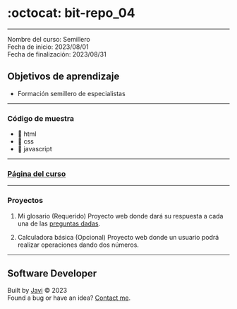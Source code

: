 # :octocat: bit-repo_04
---
Nombre del curso: Semillero  
Fecha de inicio: 2023/08/01  
Fecha de finalización: 2023/08/31
## Objetivos de aprendizaje
- Formación semillero de especialistas
---
### Código de muestra
- :open_file_folder: html
- :open_file_folder: css
- :open_file_folder: javascript
---
### [Página del curso](https://javierandres-dev.github.io/bit-repo_04/)
---
### Proyectos
1. Mi glosario (Requerido)
Proyecto web donde dará su respuesta a cada una de las [preguntas dadas](pd.md).

2. Calculadora básica (Opcional)
Proyecto web donde un usuario podrá realizar operaciones dando dos números.
---
## Software Developer
Built by [Javi](https://javierandres.dev) :copyright: 2023  
Found a bug or have an idea? [Contact me](https://javierandres.dev).
